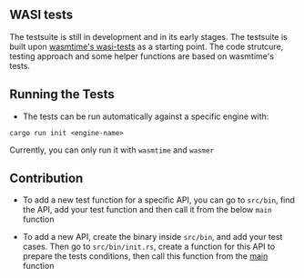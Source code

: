 ## WASI tests

The testsuite is still in development and in its early stages. The testsuite is built upon [wasmtime's wasi-tests](https://github.com/bytecodealliance/wasmtime/tree/03077e0de9bc5bb92623d58a1e5d78b828fd1634/crates/test-programs/wasi-tests) as a starting point. The code strutcure, testing approach and some helper functions are based on wasmtime's tests.


## Running the Tests
- The tests can be run automatically against a specific engine with:
```
cargo run init <engine-name>
```
Currently, you can only run it with `wasmtime` and `wasmer`


## Contribution
- To add a new test function for a specific API, you can go to `src/bin`, find the API, add your test function and then call it from the below `main` function

- To add a new API, create the binary inside `src/bin`, and add your test cases. Then go to `src/bin/init.rs`, create a function for this API to prepare the tests conditions, then call this function from the [main](https://github.com/Mo-Fatah/wasi-testsuite/blob/943716752d32dc724d0c44e0140a2b0cfdcf00ca/wasi-tests/src/bin/init.rs#L4) function 
